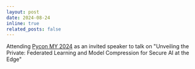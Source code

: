 ```yaml
---
layout: post
date: 2024-08-24
inline: true
related_posts: false
---
```


Attending  <a href="https://www.pycon.my/">Pycon MY 2024</a> as an invited speaker to talk on "Unveiling the Private: Federated Learning and Model Compression for Secure AI at the Edge"